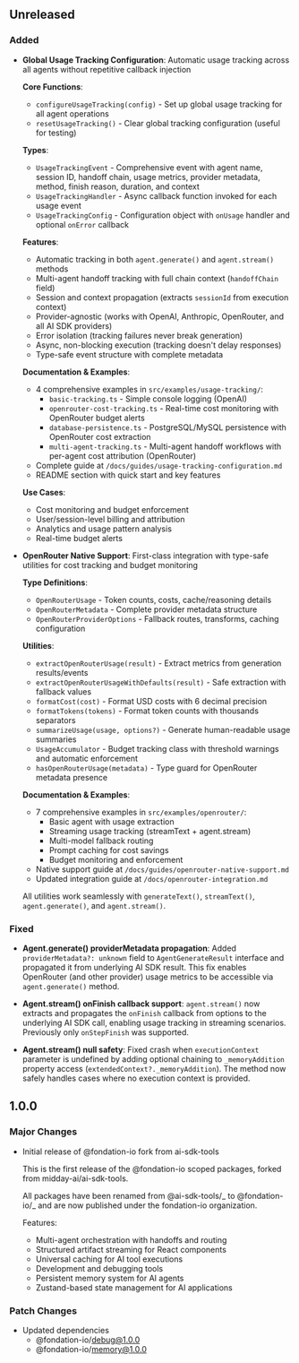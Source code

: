## Unreleased

### Added

- **Global Usage Tracking Configuration**: Automatic usage tracking across all agents without repetitive callback injection

  **Core Functions**:
  - `configureUsageTracking(config)` - Set up global usage tracking for all agent operations
  - `resetUsageTracking()` - Clear global tracking configuration (useful for testing)

  **Types**:
  - `UsageTrackingEvent` - Comprehensive event with agent name, session ID, handoff chain, usage metrics, provider metadata, method, finish reason, duration, and context
  - `UsageTrackingHandler` - Async callback function invoked for each usage event
  - `UsageTrackingConfig` - Configuration object with `onUsage` handler and optional `onError` callback

  **Features**:
  - Automatic tracking in both `agent.generate()` and `agent.stream()` methods
  - Multi-agent handoff tracking with full chain context (`handoffChain` field)
  - Session and context propagation (extracts `sessionId` from execution context)
  - Provider-agnostic (works with OpenAI, Anthropic, OpenRouter, and all AI SDK providers)
  - Error isolation (tracking failures never break generation)
  - Async, non-blocking execution (tracking doesn't delay responses)
  - Type-safe event structure with complete metadata

  **Documentation & Examples**:
  - 4 comprehensive examples in `src/examples/usage-tracking/`:
    - `basic-tracking.ts` - Simple console logging (OpenAI)
    - `openrouter-cost-tracking.ts` - Real-time cost monitoring with OpenRouter budget alerts
    - `database-persistence.ts` - PostgreSQL/MySQL persistence with OpenRouter cost extraction
    - `multi-agent-tracking.ts` - Multi-agent handoff workflows with per-agent cost attribution (OpenRouter)
  - Complete guide at `/docs/guides/usage-tracking-configuration.md`
  - README section with quick start and key features

  **Use Cases**:
  - Cost monitoring and budget enforcement
  - User/session-level billing and attribution
  - Analytics and usage pattern analysis
  - Real-time budget alerts

- **OpenRouter Native Support**: First-class integration with type-safe utilities for cost tracking and budget monitoring

  **Type Definitions**:
  - `OpenRouterUsage` - Token counts, costs, cache/reasoning details
  - `OpenRouterMetadata` - Complete provider metadata structure
  - `OpenRouterProviderOptions` - Fallback routes, transforms, caching configuration

  **Utilities**:
  - `extractOpenRouterUsage(result)` - Extract metrics from generation results/events
  - `extractOpenRouterUsageWithDefaults(result)` - Safe extraction with fallback values
  - `formatCost(cost)` - Format USD costs with 6 decimal precision
  - `formatTokens(tokens)` - Format token counts with thousands separators
  - `summarizeUsage(usage, options?)` - Generate human-readable usage summaries
  - `UsageAccumulator` - Budget tracking class with threshold warnings and automatic enforcement
  - `hasOpenRouterUsage(metadata)` - Type guard for OpenRouter metadata presence

  **Documentation & Examples**:
  - 7 comprehensive examples in `src/examples/openrouter/`:
    - Basic agent with usage extraction
    - Streaming usage tracking (streamText + agent.stream)
    - Multi-model fallback routing
    - Prompt caching for cost savings
    - Budget monitoring and enforcement
  - Native support guide at `/docs/guides/openrouter-native-support.md`
  - Updated integration guide at `/docs/openrouter-integration.md`

  All utilities work seamlessly with `generateText()`, `streamText()`, `agent.generate()`, and `agent.stream()`.

### Fixed

- **Agent.generate() providerMetadata propagation**: Added `providerMetadata?: unknown` field to `AgentGenerateResult` interface and propagated it from underlying AI SDK result. This fix enables OpenRouter (and other provider) usage metrics to be accessible via `agent.generate()` method.

- **Agent.stream() onFinish callback support**: `agent.stream()` now extracts and propagates the `onFinish` callback from options to the underlying AI SDK call, enabling usage tracking in streaming scenarios. Previously only `onStepFinish` was supported.

- **Agent.stream() null safety**: Fixed crash when `executionContext` parameter is undefined by adding optional chaining to `_memoryAddition` property access (`extendedContext?._memoryAddition`). The method now safely handles cases where no execution context is provided.

## 1.0.0

### Major Changes

- Initial release of @fondation-io fork from ai-sdk-tools

  This is the first release of the @fondation-io scoped packages, forked from midday-ai/ai-sdk-tools.

  All packages have been renamed from @ai-sdk-tools/_ to @fondation-io/_ and are now published under the fondation-io organization.

  Features:

  - Multi-agent orchestration with handoffs and routing
  - Structured artifact streaming for React components
  - Universal caching for AI tool executions
  - Development and debugging tools
  - Persistent memory system for AI agents
  - Zustand-based state management for AI applications

### Patch Changes

- Updated dependencies
  - @fondation-io/debug@1.0.0
  - @fondation-io/memory@1.0.0
